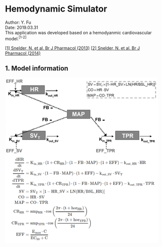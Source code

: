 # Hemodynamic Simulator
Author: Y. Fu  
Date: 2019.03.31  
This application was developed based on a hemodyanmic cardiovascular model.<sup>[1-2]</sup>  

[[1] Snelder, N. et al. Br J Pharmacol (2013)](https://www.ncbi.nlm.nih.gov/pmc/articles/PMC3724108/)
[[2] Snelder, N. et al. Br J Pharmacol (2014)](https://www.ncbi.nlm.nih.gov/pmc/articles/PMC4253457/)

## 1. Model information
![](www/model.png)